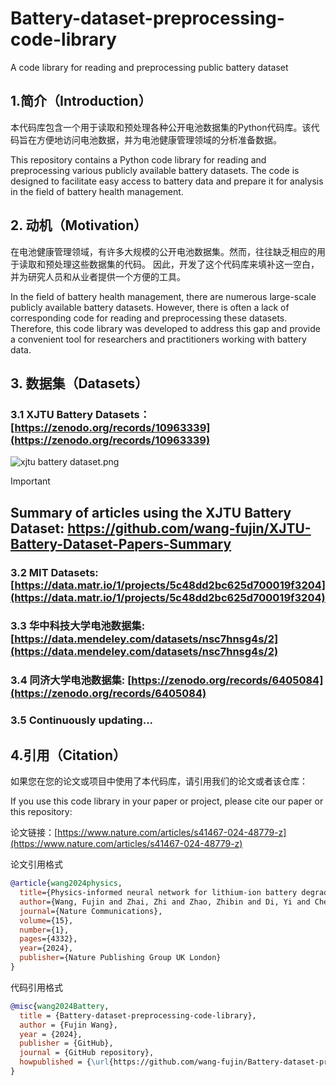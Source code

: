 # Battery-dataset-preprocessing-code-library
A code library for reading and preprocessing public battery dataset

## 1.简介（Introduction）
本代码库包含一个用于读取和预处理各种公开电池数据集的Python代码库。该代码旨在方便地访问电池数据，并为电池健康管理领域的分析准备数据。

This repository contains a Python code library for reading and preprocessing various publicly available battery datasets. 
The code is designed to facilitate easy access to battery data and prepare it for analysis in the field of battery health management.


## 2. 动机（Motivation）
在电池健康管理领域，有许多大规模的公开电池数据集。然而，往往缺乏相应的用于读取和预处理这些数据集的代码。
因此，开发了这个代码库来填补这一空白，并为研究人员和从业者提供一个方便的工具。

In the field of battery health management, there are numerous large-scale publicly available battery datasets. However, there is often a lack of corresponding code for reading and preprocessing these datasets. Therefore, this code library was developed to address this gap and provide a convenient tool for researchers and practitioners working with battery data.

## 3. 数据集（Datasets）
### 3.1 XJTU Battery Datasets：[https://zenodo.org/records/10963339](https://zenodo.org/records/10963339)
![xjtu battery dataset.png](https://github.com/wang-fujin/Battery-dataset-preprocessing-code-library/blob/main/xjtu%20battery%20dataset.png)

> [!IMPORTANT]
Summary of articles using the XJTU Battery Dataset:
https://github.com/wang-fujin/XJTU-Battery-Dataset-Papers-Summary
---

### 3.2 MIT Datasets: [https://data.matr.io/1/projects/5c48dd2bc625d700019f3204](https://data.matr.io/1/projects/5c48dd2bc625d700019f3204)
### 3.3 华中科技大学电池数据集: [https://data.mendeley.com/datasets/nsc7hnsg4s/2](https://data.mendeley.com/datasets/nsc7hnsg4s/2)
### 3.4 同济大学电池数据集: [https://zenodo.org/records/6405084](https://zenodo.org/records/6405084)
### 3.5 Continuously updating...

## 4.引用（Citation）
如果您在您的论文或项目中使用了本代码库，请引用我们的论文或者该仓库：

If you use this code library in your paper or project, please cite our paper or this repository:

论文链接：[https://www.nature.com/articles/s41467-024-48779-z](https://www.nature.com/articles/s41467-024-48779-z)

论文引用格式
```bibtex
@article{wang2024physics,
  title={Physics-informed neural network for lithium-ion battery degradation stable modeling and prognosis},
  author={Wang, Fujin and Zhai, Zhi and Zhao, Zhibin and Di, Yi and Chen, Xuefeng},
  journal={Nature Communications},
  volume={15},
  number={1},
  pages={4332},
  year={2024},
  publisher={Nature Publishing Group UK London}
}
```

代码引用格式
```bibtex
@misc{wang2024Battery,
  title = {Battery-dataset-preprocessing-code-library},
  author = {Fujin Wang},
  year = {2024},
  publisher = {GitHub},
  journal = {GitHub repository},
  howpublished = {\url{https://github.com/wang-fujin/Battery-dataset-preprocessing-code-library}},
}
```
